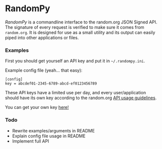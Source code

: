 RandomPy
========
*RandomPy* is a commandline interface to the random.org JSON Signed API.  The
signature of every request is verified to make sure it comes from `random.org`.
It is designed for use as a small utility and its output can easily piped into
other applications or files.


### Examples
First you should get yourself an API key and put it in `~/.randompy.ini`.

Example config file (yeah... that easy):

    [config]
    key = abcdef01-2345-6789-abcd-ef0123456789


These API keys have a limited use per day, and every user/application should
have its own key according to the random.org
[API usage guidelines](https://api.random.org/guidelines).

You can get your own key [here!](https://api.random.org/api-keys/beta)

### Todo
- Rewrite examples/arguments in README
- Explain config file usage in README
- Implement full API
